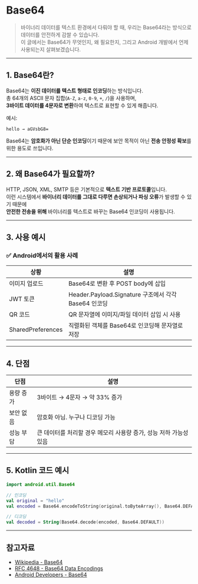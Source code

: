 # Base64

> 바이너리 데이터를 텍스트 환경에서 다뤄야 할 때, 우리는 Base64라는 방식으로 데이터를 안전하게 감쌀 수 있습니다.  
> 이 글에서는 Base64가 무엇인지, 왜 필요한지, 그리고 Android 개발에서 언제 사용되는지 살펴보겠습니다.  
  
---

## 1. Base64란?

Base64는 **이진 데이터를 텍스트 형태로 인코딩**하는 방식입니다.  
총 64개의 ASCII 문자 집합(`A-Z`, `a-z`, `0-9`, `+`, `/`)을 사용하며,  
**3바이트 데이터를 4문자로 변환**하여 텍스트로 표현할 수 있게 해줍니다.  

예시:

```text
hello → aGVsbG8=
```

Base64는 **암호화가 아닌 단순 인코딩**이기 때문에 보안 목적이 아닌 **전송 안정성 확보**를 위한 용도로 쓰입니다.  

---

## 2. 왜 Base64가 필요할까?

HTTP, JSON, XML, SMTP 등은 기본적으로 **텍스트 기반 프로토콜**입니다.  
이런 시스템에서 **바이너리 데이터를 그대로 다루면 손상되거나 파싱 오류**가 발생할 수 있기 때문에  
**안전한 전송을 위해** 바이너리를 텍스트로 바꾸는 Base64 인코딩이 사용됩니다.  

---

## 3. 사용 예시

### ✅ Android에서의 활용 사례

| 상황                | 설명                                          |
| ----------------- | ------------------------------------------- |
| 이미지 업로드           | Base64로 변환 후 POST body에 삽입                  |
| JWT 토큰            | Header.Payload.Signature 구조에서 각각 Base64 인코딩 |
| QR 코드             | QR 문자열에 이미지/파일 데이터 삽입 시 사용                  |
| SharedPreferences | 직렬화된 객체를 Base64로 인코딩해 문자열로 저장               |

---

## 4. 단점

| 단점    | 설명                                     |
| ----- | -------------------------------------- |
| 용량 증가 | 3바이트 → 4문자 → 약 33% 증가                  |
| 보안 없음 | 암호화 아님. 누구나 디코딩 가능                     |
| 성능 부담 | 큰 데이터를 처리할 경우 메모리 사용량 증가, 성능 저하 가능성 있음 |

---

## 5. Kotlin 코드 예시

```kotlin
import android.util.Base64

// 인코딩
val original = "hello"
val encoded = Base64.encodeToString(original.toByteArray(), Base64.DEFAULT)

// 디코딩
val decoded = String(Base64.decode(encoded, Base64.DEFAULT))
```

---

## 참고자료

* [Wikipedia - Base64](https://en.wikipedia.org/wiki/Base64)
* [RFC 4648 - Base64 Data Encodings](https://datatracker.ietf.org/doc/html/rfc4648)
* [Android Developers - Base64](https://developer.android.com/reference/android/util/Base64)
